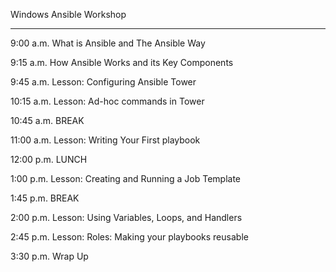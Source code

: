 Windows Ansible Workshop

-------------------------

9:00 a.m.   What is Ansible and The Ansible Way

9:15 a.m.   How Ansible Works and its Key Components

9:45 a.m.   Lesson: Configuring Ansible Tower

10:15 a.m.  Lesson: Ad-hoc commands in Tower

10:45 a.m.  BREAK

11:00 a.m.  Lesson: Writing Your First playbook

12:00 p.m.  LUNCH

1:00 p.m.   Lesson: Creating and Running a Job Template

1:45 p.m.   BREAK

2:00 p.m.   Lesson: Using Variables, Loops, and Handlers

2:45 p.m.   Lesson: Roles: Making your playbooks reusable

3:30 p.m.   Wrap Up
